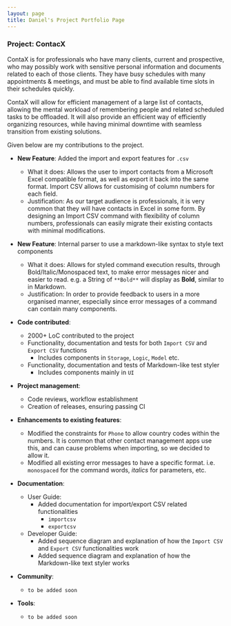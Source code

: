 ```yaml
---
layout: page
title: Daniel's Project Portfolio Page
---
```

### Project: ContacX

ContaX is for professionals who have many clients, current and prospective, who may possibly work with sensitive personal information and documents related to each of those clients. They have busy schedules with many appointments & meetings, and must be able to find available time slots in their schedules quickly.

ContaX will allow for efficient management of a large list of contacts, allowing the mental workload of remembering people and related scheduled tasks to be offloaded. It will also provide an efficient way of efficiently organizing resources, while having minimal downtime with seamless transition from existing solutions.

Given below are my contributions to the project.

* **New Feature**: Added the import and export features for `.csv`
    * What it does: Allows the user to import contacts from a Microsoft Excel compatible format, as well as export it back into the same format. Import CSV allows for customising of column numbers for each field.
    * Justification: As our target audience is professionals, it is very common that they will have contacts in Excel in some form. By designing an Import CSV command with flexibility of column numbers, professionals can easily migrate their existing contacts with minimal modifications.
* **New Feature**: Internal parser to use a markdown-like syntax to style text components
    * What it does: Allows for styled command execution results, through Bold/Italic/Monospaced text, to make error messages nicer and easier to read. e.g. a String of `**Bold**` will display as **Bold**, similar to in Markdown. 
    * Justification: In order to provide feedback to users in a more organised manner, especially since error messages of a command can contain many components.

* **Code contributed**:
    * 2000+ LoC contributed to the project
    * Functionality, documentation and tests for both `Import CSV` and `Export CSV` functions
      * Includes components in `Storage`, `Logic`, `Model` etc.
    * Functionality, documentation and tests of Markdown-like test styler
      * Includes components mainly in `UI`
      
* **Project management**:
    * Code reviews, workflow establishment
    * Creation of releases, ensuring passing CI

* **Enhancements to existing features**:
    * Modified the constraints for `Phone` to allow country codes within the numbers. It is common that other contact management apps use this, and can cause problems when importing, so we decided to allow it.
    * Modified all existing error messages to have a specific format. i.e. `monospaced` for the command words, *italics* for parameters, etc.

* **Documentation**:
    * User Guide:
        * Added documentation for import/export CSV related functionalities
          * `importcsv`
          * `exportcsv`
    * Developer Guide:
        * Added sequence diagram and explanation of how the `Import CSV` and `Export CSV` functionalities work
        * Added sequence diagram and explanation of how the Markdown-like text styler works

* **Community**:
    * `to be added soon`

* **Tools**:
    * `to be added soon`

